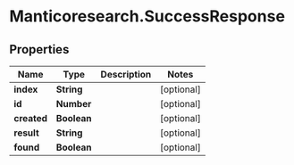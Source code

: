 # Manticoresearch.SuccessResponse

## Properties

Name | Type | Description | Notes
------------ | ------------- | ------------- | -------------
**index** | **String** |  | [optional] 
**id** | **Number** |  | [optional] 
**created** | **Boolean** |  | [optional] 
**result** | **String** |  | [optional] 
**found** | **Boolean** |  | [optional] 




